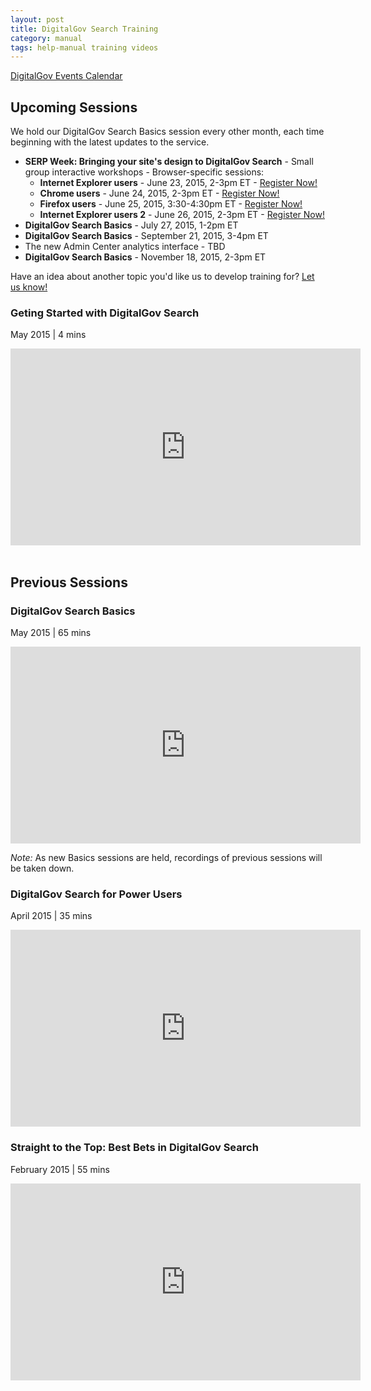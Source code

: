 ```yaml
---
layout: post
title: DigitalGov Search Training
category: manual
tags: help-manual training videos
---
```


[DigitalGov Events Calendar](http://www.digitalgov.gov/events/)

## Upcoming Sessions

We hold our DigitalGov Search Basics session every other month, each time beginning with the latest updates to the service. 

* **SERP Week: Bringing your site's design to DigitalGov Search** - Small group interactive workshops - Browser-specific sessions:
  * **Internet Explorer users** - June 23, 2015, 2-3pm ET - [Register Now!](http://www.digitalgov.gov/event/internet-explorer-serp-week-bringing-your-sites-design-to-digitalgov-search/)
  * **Chrome users** - June 24, 2015, 2-3pm ET - [Register Now!](https://www.digitalgov.gov/event/chrome-serp-week-bringing-your-sites-design-to-digitalgov-search/)
  * **Firefox users** - June 25, 2015, 3:30-4:30pm ET - [Register Now!](https://www.digitalgov.gov/event/firefox-serp-week-bringing-your-sites-design-to-digitalgov-search/)
  * **Internet Explorer users 2** - June 26, 2015, 2-3pm ET  - [Register Now!](https://www.digitalgov.gov/event/internet-explorer-serp-week-bringing-your-sites-design-to-digitalgov-search-2/)
* **DigitalGov Search Basics** - July 27, 2015, 1-2pm ET
* **DigitalGov Search Basics** - September 21, 2015, 3-4pm ET
* The new Admin Center analytics interface - TBD
* **DigitalGov Search Basics** - November 18, 2015, 2-3pm ET

Have an idea about another topic you'd like us to develop training for? [Let us know!](mailto:search@support.digitalgov.gov)

### Geting Started with DigitalGov Search
May 2015 | 4 mins

<iframe width="560" height="315" src="https://www.youtube.com/embed/TnlpuudK_WY" frameborder="0" allowfullscreen></iframe>
<br>
<br>

## Previous Sessions

### DigitalGov Search Basics 
May 2015 | 65 mins

<iframe width="560" height="315" src="https://www.youtube.com/embed/-N-akVzNbIo" frameborder="0" allowfullscreen></iframe>

*Note:* As new Basics sessions are held, recordings of previous sessions will be taken down.
<br>

### DigitalGov Search for Power Users 
April 2015 | 35 mins

<iframe width="560" height="315" src="https://www.youtube.com/embed/Z1Eg9LhhFcY" frameborder="0" allowfullscreen></iframe>

### Straight to the Top: Best Bets in DigitalGov Search 
February 2015 | 55 mins

<iframe width="560" height="315" src="https://www.youtube.com/embed/WzQocKYK0t4" frameborder="0" allowfullscreen></iframe>